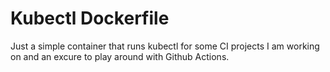 # Kubectl Dockerfile

Just a simple container that runs kubectl for some CI projects I am working on and an excure to play around with Github Actions.